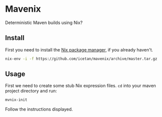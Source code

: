 # Mavenix

Deterministic Maven builds using Nix?

## Install

First you need to install the [Nix package manager](https://nixos.org/nix/), if
you already haven't.

```sh
nix-env -i -f https://github.com/icetan/mavenix/archive/master.tar.gz
```

## Usage

First we need to create some stub Nix expression files. `cd` into your maven
project directory and run:

```sh
mvnix-init
```

Follow the instructions displayed.
